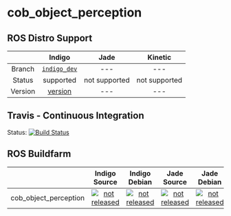 cob_object_perception
===========

## ROS Distro Support

|         | Indigo | Jade | Kinetic |
|:-------:|:------:|:----:|:-------:|
| Branch  | [`indigo_dev`](https://github.com/ipa320/cob_object_perception/tree/indigo_dev) | --- | --- |
| Status  |  supported | not supported |  not supported |
| Version | [version](http://repositories.ros.org/status_page/ros_indigo_default.html?q=cob_object_perception) | --- | --- |

## Travis - Continuous Integration

Status: [![Build Status](https://travis-ci.org/ipa320/cob_object_perception.svg?branch=indigo_dev)](https://travis-ci.org/ipa320/cob_object_perception)

## ROS Buildfarm

|         | Indigo Source | Indigo Debian | Jade Source | Jade Debian |  Kinetic Source  |  Kinetic Debian |
|:-------:|:-------------------:|:-------------------:|:-------------------:|:-------------------:|:-------------------:|:-------------------:|
| cob_object_perception | [![not released](http://build.ros.org/buildStatus/icon?job=Isrc_uT__cob_object_perception__ubuntu_trusty__source)](http://build.ros.org/view/Isrc_uT/job/Isrc_uT__cob_object_perception__ubuntu_trusty__source/) | [![not released](http://build.ros.org/buildStatus/icon?job=Ibin_uT64__cob_object_perception__ubuntu_trusty_amd64__binary)](http://build.ros.org/view/Ibin_uT64/job/Ibin_uT64__cob_object_perception__ubuntu_trusty_amd64__binary/) | [![not released](http://build.ros.org/buildStatus/icon?job=Jsrc_uT__cob_object_perception__ubuntu_trusty__source)](http://build.ros.org/view/Jsrc_uT/job/Jsrc_uT__cob_object_perception__ubuntu_trusty__source/) | [![not released](http://build.ros.org/buildStatus/icon?job=Jbin_uT64__cob_object_perception__ubuntu_trusty_amd64__binary)](http://build.ros.org/view/Jbin_uT64/job/Jbin_uT64__cob_object_perception__ubuntu_trusty_amd64__binary/) | [![not released](http://build.ros.org/buildStatus/icon?job=Ksrc_uX__cob_object_perception__ubuntu_xenial__source)](http://build.ros.org/view/Ksrc_uX/job/Ksrc_uX__cob_object_perception__ubuntu_xenial__source/) | [![not released](http://build.ros.org/buildStatus/icon?job=Kbin_uX64__cob_object_perception__ubuntu_xenial_amd64__binary)](http://build.ros.org/view/Kbin_uX64/job/Kbin_uX64__cob_object_perception__ubuntu_xenial_amd64__binary/) |
